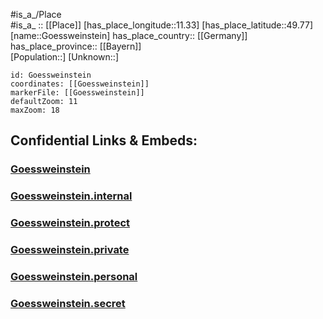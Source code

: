 ﻿---
location: [49.77,11.33] 
mapzoom: [7,12] 
mapmarker: city 
type: City
tags:
- geo/City


SpocWebEntityId: 30675
isDeleted: false
confidential: public

---
#is_a_/Place  
#is_a_ :: [[Place]] 
[has_place_longitude::11.33] 
[has_place_latitude::49.77] 
[name::Goessweinstein] 
has_place_country:: [[Germany]]  
has_place_province:: [[Bayern]]  
[Population::] 
[Unknown::] 


```leaflet
id: Goessweinstein
coordinates: [[Goessweinstein]] 
markerFile: [[Goessweinstein]] 
defaultZoom: 11 
maxZoom: 18
```


## Confidential Links & Embeds: 

### [Goessweinstein](/_public/Earth/Continent/Europe/Europe~Central/Germany/Germany~West/Bayern/counties~Bayern/Forchheim/cities~Forchheim/Gößweinstein/City/Goessweinstein.md) 

### [Goessweinstein.internal](/_internal/Earth/Continent/Europe/Europe~Central/Germany/Germany~West/Bayern/counties~Bayern/Forchheim/cities~Forchheim/Gößweinstein/City/Goessweinstein.internal.md) 

### [Goessweinstein.protect](/_protect/Earth/Continent/Europe/Europe~Central/Germany/Germany~West/Bayern/counties~Bayern/Forchheim/cities~Forchheim/Gößweinstein/City/Goessweinstein.protect.md) 

### [Goessweinstein.private](/_private/Earth/Continent/Europe/Europe~Central/Germany/Germany~West/Bayern/counties~Bayern/Forchheim/cities~Forchheim/Gößweinstein/City/Goessweinstein.private.md) 

### [Goessweinstein.personal](/_personal/Earth/Continent/Europe/Europe~Central/Germany/Germany~West/Bayern/counties~Bayern/Forchheim/cities~Forchheim/Gößweinstein/City/Goessweinstein.personal.md) 

### [Goessweinstein.secret](/_secret/Earth/Continent/Europe/Europe~Central/Germany/Germany~West/Bayern/counties~Bayern/Forchheim/cities~Forchheim/Gößweinstein/City/Goessweinstein.secret.md) 
